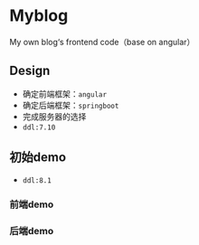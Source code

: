 # Myblog
My own blog‘s frontend code（base on angular）
## Design
* 确定前端框架：`angular`
* 确定后端框架：`springboot`
* 完成服务器的选择
* `ddl:7.10`
## 初始demo
* `ddl:8.1`
### 前端demo
### 后端demo
